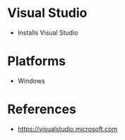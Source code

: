 # Visual Studio

- Installs Visual Studio

# Platforms

- Windows

# References

- https://visualstudio.microsoft.com
